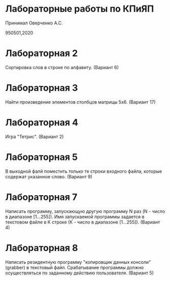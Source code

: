 # Лабораторные работы по КПиЯП
Принимал Оверченко А.С.

950501,2020

# Лабораторная 2

  Сортировка слов в строке по алфавиту. (Вариант 6)

# Лабораторная 3

  Найти произведение элементов столбцов матрицы 5х6. (Вариант 17)

# Лабораторная 4

  Игра "Тетрис". (Вариант 2)

# Лабораторная 5

  В выходной фалй поместить только те строки входного файла, которые содержат указанное слово. (Вариант 9)

# Лабораторная 7

  Написать программу, запускающую другую программу N раз (N - число в диапазоне [1...255]). Имя запускаемой
программы задается в текстовом файле в К строке (К - число в диапазоне [1...255]). (Вариант 4)

# Лабораторная 8

  Написать резидентную программу "копировщик данных консоли" (grabber) в  текстовый файл. Срабатывание программы 
должно осуществляться по заданному действию пользователя. (Вариант 5)
